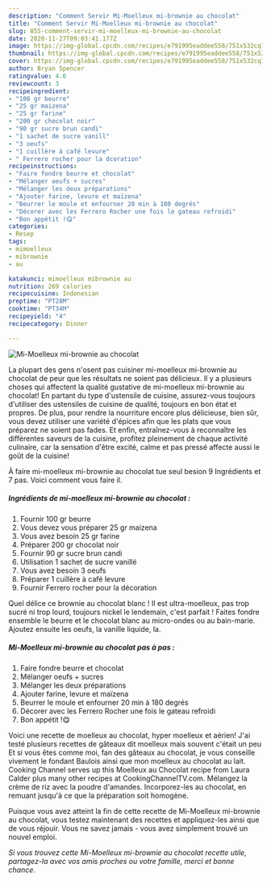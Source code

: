 ```yaml
---
description: "Comment Servir Mi-Moelleux mi-brownie au chocolat"
title: "Comment Servir Mi-Moelleux mi-brownie au chocolat"
slug: 855-comment-servir-mi-moelleux-mi-brownie-au-chocolat
date: 2020-11-27T09:03:41.177Z
image: https://img-global.cpcdn.com/recipes/e791995eaddee558/751x532cq70/mi-moelleux-mi-brownie-au-chocolat-photo-principale-de-la-recette.jpg
thumbnail: https://img-global.cpcdn.com/recipes/e791995eaddee558/751x532cq70/mi-moelleux-mi-brownie-au-chocolat-photo-principale-de-la-recette.jpg
cover: https://img-global.cpcdn.com/recipes/e791995eaddee558/751x532cq70/mi-moelleux-mi-brownie-au-chocolat-photo-principale-de-la-recette.jpg
author: Bryan Spencer
ratingvalue: 4.6
reviewcount: 3
recipeingredient:
- "100 gr beurre"
- "25 gr maizena"
- "25 gr farine"
- "200 gr chocolat noir"
- "90 gr sucre brun candi"
- "1 sachet de sucre vanill"
- "3 oeufs"
- "1 cuillère à café levure"
- " Ferrero rocher pour la dcoration"
recipeinstructions:
- "Faire fondre beurre et chocolat"
- "Mélanger oeufs + sucres"
- "Mélanger les deux préparations"
- "Ajouter farine, levure et maïzena"
- "Beurrer le moule et enfourner 20 min à 180 degrés"
- "Décorer avec les Ferrero Rocher une fois le gateau refroidi"
- "Bon appétit !😋"
categories:
- Resep
tags:
- mimoelleux
- mibrownie
- au

katakunci: mimoelleux mibrownie au 
nutrition: 269 calories
recipecuisine: Indonesian
preptime: "PT28M"
cooktime: "PT34M"
recipeyield: "4"
recipecategory: Dinner

---
```



![Mi-Moelleux mi-brownie au chocolat](https://img-global.cpcdn.com/recipes/e791995eaddee558/751x532cq70/mi-moelleux-mi-brownie-au-chocolat-photo-principale-de-la-recette.jpg)

La plupart des gens n'osent pas cuisiner mi-moelleux mi-brownie au chocolat de peur que les résultats ne soient pas délicieux. Il y a plusieurs choses qui affectent la qualité gustative de mi-moelleux mi-brownie au chocolat! En partant du type d'ustensile de cuisine, assurez-vous toujours d'utiliser des ustensiles de cuisine de qualité, toujours en bon état et propres. De plus, pour rendre la nourriture encore plus délicieuse, bien sûr, vous devez utiliser une variété d'épices afin que les plats que vous préparez ne soient pas fades. Et enfin, entraînez-vous à reconnaître les différentes saveurs de la cuisine, profitez pleinement de chaque activité culinaire, car la sensation d'être excité, calme et pas pressé affecte aussi le goût de la cuisine!

<!--inarticleads1-->

À faire mi-moelleux mi-brownie au chocolat tue seul besion 9 Ingrédients et 7 pas. Voici comment vous faire il.

##### Ingrédients de mi-moelleux mi-brownie au chocolat :

1. Fournir 100 gr beurre
1. Vous devez vous préparer 25 gr maizena
1. Vous avez besoin 25 gr farine
1. Préparer 200 gr chocolat noir
1. Fournir 90 gr sucre brun candi
1. Utilisation 1 sachet de sucre vanillé
1. Vous avez besoin 3 oeufs
1. Préparer 1 cuillère à café levure
1. Fournir  Ferrero rocher pour la décoration


Quel délice ce brownie au chocolat blanc ! Il est ultra-moelleux, pas trop sucré ni trop lourd, toujours nickel le lendemain, c&#39;est parfait ! Faites fondre ensemble le beurre et le chocolat blanc au micro-ondes ou au bain-marie. Ajoutez ensuite les oeufs, la vanille liquide, la. 

<!--inarticleads2-->

##### Mi-Moelleux mi-brownie au chocolat pas à pas :

1. Faire fondre beurre et chocolat
1. Mélanger oeufs + sucres
1. Mélanger les deux préparations
1. Ajouter farine, levure et maïzena
1. Beurrer le moule et enfourner 20 min à 180 degrés
1. Décorer avec les Ferrero Rocher une fois le gateau refroidi
1. Bon appétit !😋


Voici une recette de moelleux au chocolat, hyper moelleux et aérien! J&#39;ai testé plusieurs recettes de gâteaux dit moelleux mais souvent c&#39;était un peu Et si vous êtes comme moi, fan des gâteaux au chocolat, je vous conseille vivement le fondant Baulois ainsi que mon moelleux au chocolat au lait. Cooking Channel serves up this Moelleux au Chocolat recipe from Laura Calder plus many other recipes at CookingChannelTV.com. Mélangez la crème de riz avec la poudre d&#39;amandes. Incorporez-les au chocolat, en remuant jusqu&#39;à ce que la préparation soit homogène. 

<!--inarticleads1-->

<p>
Puisque vous avez atteint la fin de cette recette de Mi-Moelleux mi-brownie au chocolat, vous testez maintenant des recettes et appliquez-les ainsi que de vous réjouir. Vous ne savez jamais - vous avez simplement trouvé un nouvel emploi.
</p>

<p>
<i>Si vous trouvez cette Mi-Moelleux mi-brownie au chocolat recette utile, partagez-la avec vos amis proches ou votre famille, merci et bonne chance.</i>
</p>
